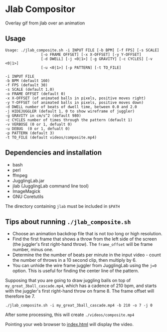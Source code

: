# Jlab Compositor

Overlay gif from jlab over an animation

## Usage

    Usage: ./jlab_composite.sh -i INPUT FILE [-b BPM] [-f FPS] [-s SCALE]
                    [-o FRAME OFFSET] [-x X-OFFSET] [-y Y-OFFSET]
                    [-d DWELL] [-j <0|1>] [-g GRAVITY] [-c CYCLES] [-v <0|1>]
                    [-u <0|1>] [-p PATTERN] [-t TO_FILE]

    -i INPUT FILE
    -b BPM (default 160)
    -f FPS (default 30)
    -s SCALE (default 1.0)
    -o FRAME OFFSET (default 0)
    -x X-OFFSET (of animated balls in pixels, positive moves right)
    -y Y-OFFSET (of animated balls in pixels, positive moves down)
    -d DWELL number of beats of dwell time, between 0.0 and 2.0
    -j HIDEJUGGLER (default 1, 0 to show wireframe of juggler)  
    -g GRAVITY in cm/s^2 (default 980)
    -c CYCLES number of times through the pattern (default 1)
    -v VERBOSE (0 or 1, defualt 0)
    -u DEBUG  (0 or 1, defualt 0)
    -p PATTERN (default 3)
    -t TO_FILE (default videos/composite.mp4)

## Dependencies and installation

* bash
* perl
* ffmpeg
* JugglingLab.jar
* jlab (JugglingLab command line tool)
* ImageMagick
* GNU Coretutils

The directory containing `jlab` must be included in `$PATH`

## Tips about running `./jlab_composite.sh`

* Choose an animation backdrop file that is not *too* long or high resolution.
* Find the first frame that shows a throw from the left side of the screen (the juggler's first right-hand throw). The `frame_offset` will be frame number, minus one.
* Determine the the number of beats per minute in the input video - count the number of throws in a 10 second clip, then multiply by 6.
* You can unhide the wire frame juggler from JugglingLab using the `j=0` option.
This is useful for finding the center line of the pattern.

Supposing that you are going to draw juggling balls on top of `my_great_3ball_cascade.mp4`, which has a cadence of 210 bpm, and starts with the juggler's first right-hand throw on frame 8. The frame offset will therefore be 7.

    ./jlab_composite.sh -i my_great_3ball_cascade.mp4 -b 210 -o 7 -j 0

After some processing, this will create `./videos/composite.mp4`

Pointing your web browser to [index.html](./index.html) will display the video.
